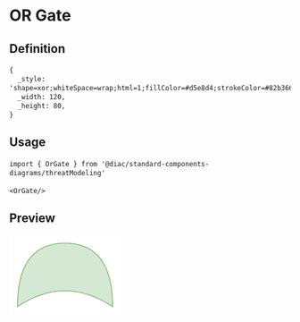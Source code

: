 # OR Gate

## Definition

```
{
  _style: 'shape=xor;whiteSpace=wrap;html=1;fillColor=#d5e8d4;strokeColor=#82b366;direction=north;',
  _width: 120,
  _height: 80,
}
```

## Usage

```
import { OrGate } from '@diac/standard-components-diagrams/threatModeling'

<OrGate/>
```

## Preview

<img src="./or-gate.png" width="200"/>
